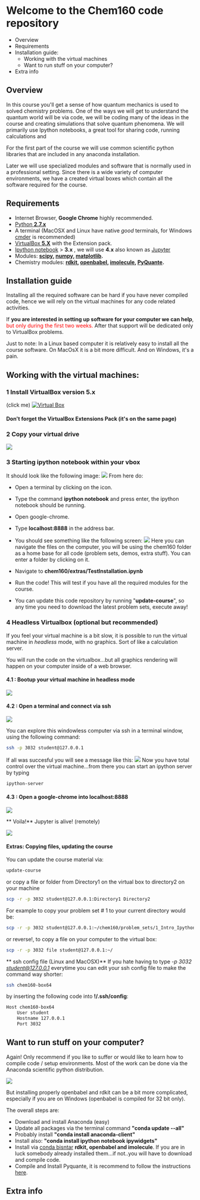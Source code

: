 ​​
# Welcome to the Chem160 code repository

*   Overview
*   Requirements
*   Installation guide:
    * Working with the virtual machines
    * Want to run stuff on your computer?
*   Extra info

## Overview

In this course you'll get a sense of how quantum mechanics is used to solved chemistry problems.
One of the ways we will get to understand the quantum world will be via code, we will be coding many of the ideas in the course and creating simulations that solve quantum phenomena.
We will primarily use Ipython notebooks, a great tool for sharing code, running calculations and

For the first part of the course we will use common scientific python libraries that are included in any anaconda installation.

Later we will use specialized modules and software that is normally used in a professional setting. Since there is a wide variety of computer environments, we have a created virtual boxes which contain all the software required for the course.

## Requirements

* Internet Browser, **Google Chrome** highly recommended.
* [Python **2.7.x**](https://www.python.org/downloads/)
* A terminal (MacOSX and Linux have native *good* terminals, for Windows [cmder](http://cmder.net/) is recommended)
* [VirtualBox **5.X**](https://www.virtualbox.org/wiki/Downloads) with the Extension pack.
* [Ipython notebook](http://ipython.org/notebook.html) > **3.x** , we will use **4.x** also known as [Jupyter](https://jupyter.org)
* Modules: **[scipy](http://www.scipy.org/), [numpy](http://www.numpy.org/), [matplotlib](http://matplotlib.org/).**
* Chemistry modules: **[rdkit](http://www.rdkit.org/), [openbabel](http://openbabel.org/), [imolecule](http://patrick-fuller.com/imolecule/), [PyQuante](http://pyquante.sourceforge.net/).**

## Installation guide
Installing all the required software can be hard if you have never compiled code, hence we will rely on the virtual machines for any code related activities.

If **you are interested in setting up software for your computer we can help**, <font color="red">but only during the first two weeks. </font> After that support will be dedicated only to VirtualBox problems.

Just to note: In a Linux based computer it is relatively easy to install all the course software. On MacOsX it is a bit more difficult. And on Windows, it's a pain.

## Working with the virtual machines:
### **1** Install VirtualBox version 5.x
(click me)
[![Virtual Box](https://box.scotch.io/banner-virtual-box.jpg)](https://www.virtualbox.org/)

#### Don't forget the VirtualBox Extensions Pack (it's on the same page)

### **2**  Copy your virtual drive

![](extra/files/virtualbox.png)


### **3**  Starting ipython notebook within your vbox
It should look like the following image:
![](extra/files/programs.png)
From here do:
* Open a terminal by clicking on the icon.
* Type the command **ipython notebook** and press enter, the ipython notebook should be running.
* Open google-chrome.
* Type **localhost:8888** in the address bar.
* You should see something like the following screen:
![](/extra/files/jupyter.png)
Here you can navigate the files on the computer, you will be using the chem160 folder as a home base for all code (problem sets, demos, extra stuff).
You can enter a folder by clicking on it.

* Navigate to **chem160/extras/TestInstallation.ipynb**
* Run the code! This will test if you have all the required modules for the course.
* You can update this code repository by running "**update-course**", so any time you need to download the latest problem sets, execute away!

### **4** Headless Virtualbox (optional but **recommended**)
If you feel your virtual machine is a bit slow, it is possible to run the virtual machine in *headless* mode, with no graphics. Sort of like a calculation server.

You will run the code on the virtualbox...but all graphics rendering will happen on your computer inside of a web browser.

#### 4.1 : Bootup your virtual machine in headless mode

![](extra/files/headless.png)
#### 4.2 : Open a terminal and connect via ssh

![](extra/files/sshterm.png)

You can explore this windowless computer via ssh in a terminal window, using the following command:

```bash
ssh -p 3032 student@127.0.0.1
```

If all was succesful you will see a message like this:
![](extra/files/termlog.png)
Now you have total control over the virtual machine...from there you can start an ipython server by typing

```bash
ipython-server
```
#### 4.3 : Open a google-chrome into localhost:8888
![](extra/files/localhost.png)

** Voila!** Jupyter is alive! (remotely)

![](extra/files/jupyter_remote.png)


#### Extras: Copying files, updating the course
You can update the course material via:
```bash
update-course
```
or copy a file or folder from Directory1 on the virtual box to directory2 on your machine
```bash
scp -r -p 3032 student@127.0.0.1:Directory1 Directory2
```
For example to copy your problem set # 1 to your current directory would be:

```bash
scp -r -p 3032 student@127.0.0.1:~/chem160/problem_sets/1_Intro_Ipython .
```
or reverse!, to copy a file on your computer to the virtual box:
```bash
scp -r -p 3032 file student@127.0.0.1:~/
```
** ssh config file (Linux and MacOSX)**
If you hate having to type *-p 3032 student@127.0.0.1* everytime you can edit your ssh config file to make the command way shorter:
```bash
ssh chem160-box64
```
by inserting the following code into **!/.ssh/config**:

```bash
Host chem160-box64
    User student
    Hostname 127.0.0.1
    Port 3032
```

## Want to run stuff on your computer?
Again! Only recommend if you like to suffer or would like to learn how to compile code / setup environments. Most of the work can be done via the Anaconda scientific python distribution.

[![](https://store.continuum.io/static/img/anaconda_logo_web.png)](http://continuum.io/downloads#all)

But installing properly openbabel and rdkit can be a bit more complicated, especially if you are on Windows (openbabel is compiled for 32 bit only).

The overall steps are:

* Download and install Anaconda (easy)
* Update all packages via the terminal command **"conda update --all"**
* Probably install **"conda install anaconda-client"**
* Install also: **"conda install ipython notebook ipywidgets"**
* Install via [conda bisntar](https://binstar.org/) **rdkit, openbabel and imolecule**. If you are in luck somebody already installed them...if not..you will have to download and compile code.
* Compile and Install Pyquante, it is recommend to follow the instructions [here](http://aalopes.com/blog/?p=36).

## Extra info
